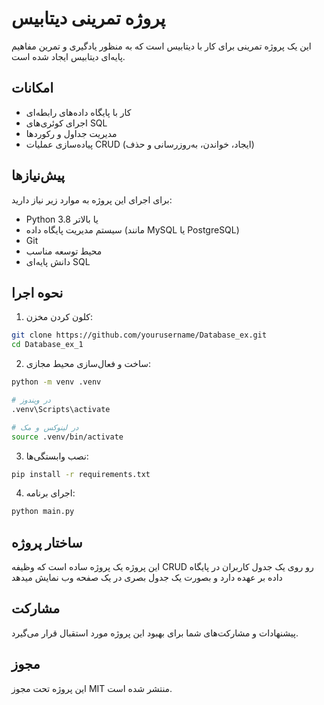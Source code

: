 # پروژه تمرینی دیتابیس

این یک پروژه تمرینی برای کار با دیتابیس است که به منظور یادگیری و تمرین مفاهیم پایه‌ای دیتابیس ایجاد شده است.

## امکانات

- کار با پایگاه داده‌های رابطه‌ای
- اجرای کوئری‌های SQL
- مدیریت جداول و رکوردها
- پیاده‌سازی عملیات CRUD (ایجاد، خواندن، به‌روزرسانی و حذف)

## پیش‌نیازها

برای اجرای این پروژه به موارد زیر نیاز دارید:

- Python 3.8 یا بالاتر
- سیستم مدیریت پایگاه داده (مانند MySQL یا PostgreSQL)
- Git
- محیط توسعه مناسب
- دانش پایه‌ای SQL

## نحوه اجرا

1. کلون کردن مخزن:
```bash
git clone https://github.com/yourusername/Database_ex.git
cd Database_ex_1
```

2. ساخت و فعال‌سازی محیط مجازی:
```bash
python -m venv .venv

# در ویندوز
.venv\Scripts\activate

# در لینوکس و مک
source .venv/bin/activate
```

3. نصب وابستگی‌ها:
```bash
pip install -r requirements.txt
```

4. اجرای برنامه:
```bash
python main.py
```

## ساختار پروژه

این پروژه یک پروژه ساده است که وظیفه CRUD رو روی یک جدول کاربران در پایگاه داده بر عهده دارد و بصورت یک جدول بصری در یک صفحه وب نمایش میدهد

## مشارکت

پیشنهادات و مشارکت‌های شما برای بهبود این پروژه مورد استقبال قرار می‌گیرد.

## مجوز

این پروژه تحت مجوز MIT منتشر شده است. 
